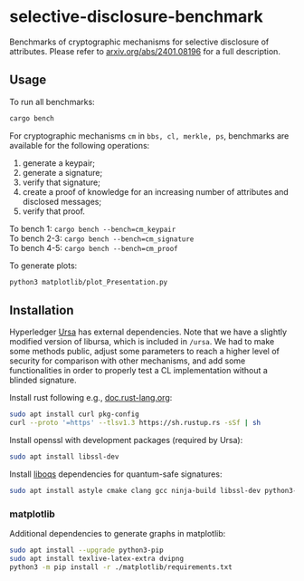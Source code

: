 # selective-disclosure-benchmark
Benchmarks of cryptographic mechanisms for selective disclosure of attributes. Please refer to [arxiv.org/abs/2401.08196](https://doi.org/10.48550/arXiv.2401.08196) for a full description.

## Usage

To run all benchmarks:
```bash
cargo bench
```

For cryptographic mechanisms `cm` in `bbs, cl, merkle, ps`, benchmarks are available for the following operations:
 1. generate a keypair;    
 2. generate a signature;  
 3. verify that signature;
 4. create a proof of knowledge for an increasing number of attributes and disclosed messages;
 5. verify that proof.

To bench 1: `cargo bench --bench=cm_keypair`   
To bench 2-3: `cargo bench --bench=cm_signature`  
To bench 4-5: `cargo bench --bench=cm_proof`

To generate plots:

```bash
python3 matplotlib/plot_Presentation.py
```

## Installation

Hyperledger [Ursa](https://github.com/hyperledger/ursa) has external dependencies.
Note that we have a slightly modified version of libursa, which is included in `/ursa`. We had to make some methods public, adjust some parameters to reach a higher level of security for comparison with other mechanisms, and add some functionalities in order to properly test a CL implementation without a blinded signature.

Install rust following e.g., [doc.rust-lang.org](https://doc.rust-lang.org/book/ch01-01-installation.html):

```bash
sudo apt install curl pkg-config
curl --proto '=https' --tlsv1.3 https://sh.rustup.rs -sSf | sh
```

Install openssl with development packages (required by Ursa):

```bash
sudo apt install libssl-dev
```

Install [liboqs](https://github.com/open-quantum-safe/liboqs) dependencies for quantum-safe signatures:

```bash
sudo apt install astyle cmake clang gcc ninja-build libssl-dev python3-pytest python3-pytest-xdist unzip xsltproc doxygen graphviz python3-yaml valgrind
```

### matplotlib

Additional dependencies to generate graphs in matplotlib:

```bash
sudo apt install --upgrade python3-pip
sudo apt install texlive-latex-extra dvipng
python3 -m pip install -r ./matplotlib/requirements.txt
```

